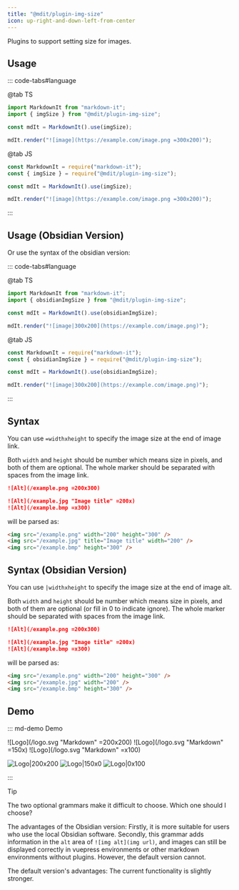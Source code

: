 ```yaml
---
title: "@mdit/plugin-img-size"
icon: up-right-and-down-left-from-center
---
```


Plugins to support setting size for images.

<!-- more -->

## Usage

::: code-tabs#language

@tab TS

```ts
import MarkdownIt from "markdown-it";
import { imgSize } from "@mdit/plugin-img-size";

const mdIt = MarkdownIt().use(imgSize);

mdIt.render("![image](https://example.com/image.png =300x200)");
```

@tab JS

```js
const MarkdownIt = require("markdown-it");
const { imgSize } = require("@mdit/plugin-img-size");

const mdIt = MarkdownIt().use(imgSize);

mdIt.render("![image](https://example.com/image.png =300x200)");
```

:::

## Usage (Obsidian Version)

Or use the syntax of the obsidian version:

::: code-tabs#language

@tab TS

```ts
import MarkdownIt from "markdown-it";
import { obsidianImgSize } from "@mdit/plugin-img-size";

const mdIt = MarkdownIt().use(obsidianImgSize);

mdIt.render("![image|300x200](https://example.com/image.png)");
```

@tab JS

```js
const MarkdownIt = require("markdown-it");
const { obsidianImgSize } = require("@mdit/plugin-img-size");

const mdIt = MarkdownIt().use(obsidianImgSize);

mdIt.render("![image|300x200](https://example.com/image.png)");
```

:::

## Syntax

You can use `=widthxheight` to specify the image size at the end of image link.

Both `width` and `height` should be number which means size in pixels, and both of them are optional. The whole marker should be separated with spaces from the image link.

```md
![Alt](/example.png =200x300)

![Alt](/example.jpg "Image title" =200x)
![Alt](/example.bmp =x300)
```

will be parsed as:

```html
<img src="/example.png" width="200" height="300" />
<img src="/example.jpg" title="Image title" width="200" />
<img src="/example.bmp" height="300" />
```

## Syntax (Obsidian Version)

You can use `|widthxheight` to specify the image size at the end of image alt.

Both `width` and `height` should be number which means size in pixels, and both of them are optional (or fill in 0 to indicate ignore). The whole marker should be separated with spaces from the image link.

```md
![Alt](/example.png =200x300)

![Alt](/example.jpg "Image title" =200x)
![Alt](/example.bmp =x300)
```

will be parsed as:

```html
<img src="/example.png" width="200" height="300" />
<img src="/example.jpg" width="200" />
<img src="/example.bmp" height="300" />
```

## Demo

::: md-demo Demo

![Logo](/logo.svg "Markdown" =200x200)
![Logo](/logo.svg "Markdown" =150x)
![Logo](/logo.svg "Markdown" =x100)

![Logo|200x200](/logo.svg)
![Logo|150x0](/logo.svg)
![Logo|0x100](/logo.svg)

:::

> [!TIP]
>
> The two optional grammars make it difficult to choose. Which one should I choose?
>
> The advantages of the Obsidian version: Firstly, it is more suitable for users who use the local Obsidian software. Secondly, this grammar adds information in the `alt` area of `![img alt](img url)`, and images can still be displayed correctly in vuepress environments or other markdown environments without plugins. However, the default version cannot.
>
> The default version's advantages: The current functionality is slightly stronger.
